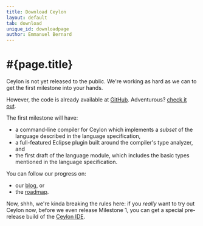 ```yaml
---
title: Download Ceylon
layout: default
tab: download
unique_id: downloadpage
author: Emmanuel Bernard
---
```

# #{page.title}

Ceylon is not yet released to the public. We're working as hard as we can 
to get the first milestone into your hands.

However, the code is already available at [GitHub](http://github.com/ceylon).
Adventurous? [check it out](/code).

The first milestone will have:

* a command-line compiler for Ceylon which implements a *subset* of the 
  language described in the language specification,
* a full-featured Eclipse plugin built around the compiler's type analyzer,
  and
* the first draft of the language module, which includes the basic types
  mentioned in the language specification.

You can follow our progress on:

* our [blog](/blog), or
* the [roadmap](/documentation/roadmap).

Now, shhh, we're kinda breaking the rules here: if you *really* want to try
out Ceylon now, before we even release Milestone 1, you can get a special
pre-release build of the [Ceylon IDE](/documentation/ide).
